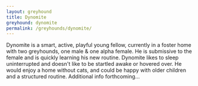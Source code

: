 ```yaml
---
layout: greyhound
title: Dynomite
greyhound: dynomite
permalink: /greyhounds/dynomite/
---
```



Dynomite is a smart, active, playful young fellow, currently in a foster home with two greyhounds, one male & one alpha
female. He is submissive to the female and is quickly learning his new routine. Dynomite likes to sleep uninterrupted
and doesn't like to be startled awake or hovered over.  He would enjoy a home without cats, and could be happy with
older children and a structured routine.  Additional info forthcoming...
